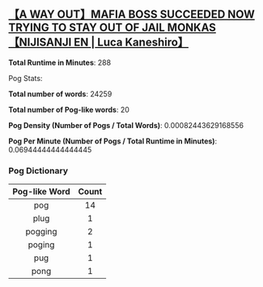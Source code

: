 ## [【A WAY OUT】MAFIA BOSS SUCCEEDED NOW TRYING TO STAY OUT OF JAIL MONKAS【NIJISANJI EN | Luca Kaneshiro】](https://www.youtube.com/watch?v=kG2CZuJ8QZg)
**Total Runtime in Minutes**: 288

Pog Stats:

   **Total number of words**: 24259

   **Total number of Pog-like words**: 20

   **Pog Density (Number of Pogs / Total Words)**: 0.00082443629168556

   **Pog Per Minute (Number of Pogs / Total Runtime in Minutes)**: 0.06944444444444445

### Pog Dictionary
**Pog-like Word** | **Count**
:---: | :---:
pog | 14
plug | 1
pogging | 2
poging | 1
pug | 1
pong | 1
